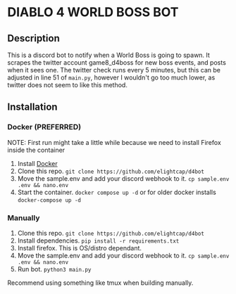 # DIABLO 4 WORLD BOSS BOT

## Description
This is a discord bot to notify when a World Boss is going to spawn.  It scrapes the twitter account game8_d4boss for new boss events, and posts when it sees one. The twitter check runs every 5 minutes, but this can be adjusted in line 51 of `main.py`, however I wouldn't go too much lower, as twitter does not seem to like this method.

## Installation

### Docker (PREFERRED)
NOTE: First run might take a little while because we need to install Firefox inside the container
1. Install [Docker](https://docs.docker.com/get-docker/)
2. Clone this repo. `git clone https://github.com/elightcap/d4bot`
3. Move the sample.env and add your discord webhook to it. `cp sample.env .env && nano.env`
4. Start the container. `docker compose up -d` or for older docker installs `docker-compose up -d`

### Manually
1. Clone this repo. `git clone https://github.com/elightcap/d4bot`
2. Install dependencies. `pip install -r requirements.txt`
3. Install firefox.  This is OS/distro dependant.
4. Move the sample.env and add your discord webhook to it. `cp sample.env .env && nano.env`
5. Run bot. `python3 main.py`

Recommend using something like tmux when building manually.
